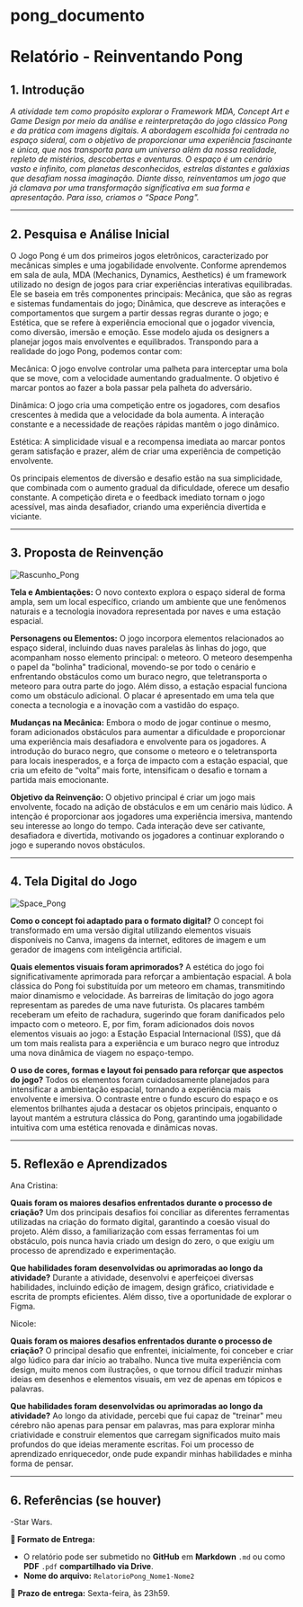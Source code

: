 # pong_documento
# Relatório - Reinventando Pong


## 1. Introdução  
*A atividade tem como propósito explorar o Framework MDA, Concept Art e Game Design por meio da análise e reinterpretação do jogo clássico Pong e da prática com imagens digitais. A abordagem escolhida foi centrada no espaço sideral, com o objetivo de proporcionar uma experiência fascinante e única, que nos transporta para um universo além da nossa realidade, repleto de mistérios, descobertas e aventuras. O espaço é um cenário vasto e infinito, com planetas desconhecidos, estrelas distantes e galáxias que desafiam nossa imaginação. Diante disso, reinventamos um jogo que já clamava por uma transformação significativa em sua forma e apresentação. Para isso, criamos o “Space Pong".*
 
---

## 2. Pesquisa e Análise Inicial  
O Jogo Pong é um dos primeiros jogos eletrônicos, caracterizado por mecânicas simples e uma jogabilidade envolvente. Conforme aprendemos em sala de aula, MDA (Mechanics, Dynamics, Aesthetics) é um framework utilizado no design de jogos para criar experiências interativas equilibradas. Ele se baseia em três componentes principais: Mecânica, que são as regras e sistemas fundamentais do jogo; Dinâmica, que descreve as interações e comportamentos que surgem a partir dessas regras durante o jogo; e Estética, que se refere à experiência emocional que o jogador vivencia, como diversão, imersão e emoção. Esse modelo ajuda os designers a planejar jogos mais envolventes e equilibrados. Transpondo para a realidade do jogo Pong, podemos contar com:

Mecânica: O jogo envolve controlar uma palheta para interceptar uma bola que se move, com a velocidade aumentando gradualmente. O objetivo é marcar pontos ao fazer a bola passar pela palheta do adversário.

Dinâmica: O jogo cria uma competição entre os jogadores, com desafios crescentes à medida que a velocidade da bola aumenta. A interação constante e a necessidade de reações rápidas mantêm o jogo dinâmico.

Estética: A simplicidade visual e a recompensa imediata ao marcar pontos geram satisfação e prazer, além de criar uma experiência de competição envolvente.

Os principais elementos de diversão e desafio estão na sua simplicidade, que combinada com o aumento gradual da dificuldade, oferece um desafio constante. A competição direta e o feedback imediato tornam o jogo acessível, mas ainda desafiador, criando uma experiência divertida e viciante.

---

## 3. Proposta de Reinvenção  
![Rascunho_Pong](https://github.com/user-attachments/assets/eee457b7-a930-461f-b9e3-a9ff2846d23c)

**Tela e Ambientações:** O novo contexto explora o espaço sideral de forma ampla, sem um local específico, criando um ambiente que une fenômenos naturais e a tecnologia inovadora representada por naves e uma estação espacial.

**Personagens ou Elementos:** O jogo incorpora elementos relacionados ao espaço sideral, incluindo duas naves paralelas às linhas do jogo, que acompanham nosso elemento principal: o meteoro. O meteoro desempenha o papel da "bolinha" tradicional, movendo-se por todo o cenário e enfrentando obstáculos como um buraco negro, que teletransporta o meteoro para outra parte do jogo. Além disso, a estação espacial funciona como um obstáculo adicional. O placar é apresentado em uma tela que conecta a tecnologia e a inovação com a vastidão do espaço.

**Mudanças na Mecânica:** Embora o modo de jogar continue o mesmo, foram adicionados obstáculos para aumentar a dificuldade e proporcionar uma experiência mais desafiadora e envolvente para os jogadores. A introdução do buraco negro, que consome o meteoro e o teletransporta para locais inesperados, e a força de impacto com a estação espacial, que cria um efeito de “volta” mais forte, intensificam o desafio e tornam a partida mais emocionante.

**Objetivo da Reinvenção:** O objetivo principal é criar um jogo mais envolvente, focado na adição de obstáculos e em um cenário mais lúdico. A intenção é proporcionar aos jogadores uma experiência imersiva, mantendo seu interesse ao longo do tempo. Cada interação deve ser cativante, desafiadora e divertida, motivando os jogadores a continuar explorando o jogo e superando novos obstáculos.

---

## 4. Tela Digital do Jogo  
![Space_Pong](https://github.com/user-attachments/assets/85d22d62-c213-4c26-8a25-4cb67f271d9d)


**Como o concept foi adaptado para o formato digital?**
O concept foi transformado em uma versão digital utilizando elementos visuais disponíveis no Canva, imagens da internet, editores de imagem e um gerador de imagens com inteligência artificial. 

**Quais elementos visuais foram aprimorados?**
A estética do jogo foi significativamente aprimorada para reforçar a ambientação espacial. A bola clássica do Pong foi substituída por um meteoro em chamas, transmitindo maior dinamismo e velocidade. As barreiras de limitação do jogo agora representam as paredes de uma nave futurista. Os placares também receberam um efeito de rachadura, sugerindo que foram danificados pelo impacto com o meteoro. E, por fim, foram adicionados dois novos elementos visuais ao jogo: a Estação Espacial Internacional (ISS), que dá um tom mais realista para a experiência e um buraco negro que introduz uma nova dinâmica de viagem no espaço-tempo.

**O uso de cores, formas e layout foi pensado para reforçar que aspectos do jogo?**
Todos os elementos foram cuidadosamente planejados para intensificar a ambientação espacial, tornando a experiência mais envolvente e imersiva. O contraste entre o fundo escuro do espaço e os elementos brilhantes ajuda a destacar os objetos principais, enquanto o layout mantém a estrutura clássica do Pong, garantindo uma jogabilidade intuitiva com uma estética renovada e dinâmicas novas.


---

## 5. Reflexão e Aprendizados  
Ana Cristina:

**Quais foram os maiores desafios enfrentados durante o processo de criação?**
Um dos principais desafios foi conciliar as diferentes ferramentas utilizadas na criação do formato digital, garantindo a coesão visual do projeto. Além disso, a familiarização com essas ferramentas foi um obstáculo, pois nunca havia criado um design do zero, o que exigiu um processo de aprendizado e experimentação.

**Que habilidades foram desenvolvidas ou aprimoradas ao longo da atividade?**
Durante a atividade, desenvolvi e aperfeiçoei diversas habilidades, incluindo edição de imagem, design gráfico, criatividade e escrita de prompts eficientes. Além disso, tive a oportunidade de explorar o Figma.


Nicole:

**Quais foram os maiores desafios enfrentados durante o processo de criação?** 
O principal desafio que enfrentei, inicialmente, foi conceber e criar algo lúdico para dar início ao trabalho. Nunca tive muita experiência com design, muito menos com ilustrações, o que tornou difícil traduzir minhas ideias em desenhos e elementos visuais, em vez de apenas em tópicos e palavras.

**Que habilidades foram desenvolvidas ou aprimoradas ao longo da atividade?**
Ao longo da atividade, percebi que fui capaz de "treinar" meu cérebro não apenas para pensar em palavras, mas para explorar minha criatividade e construir elementos que carregam significados muito mais profundos do que ideias meramente escritas. Foi um processo de aprendizado enriquecedor, onde pude expandir minhas habilidades e minha forma de pensar.


---

## 6. Referências (se houver)  
-Star Wars.

**📝 Formato de Entrega:**  
- O relatório pode ser submetido no **GitHub** em **Markdown** `.md` ou como **PDF** `.pdf` **compartilhado via Drive**.  
- **Nome do arquivo:** `RelatorioPong_Nome1-Nome2`  

📌 **Prazo de entrega:** Sexta-feira, às 23h59.

